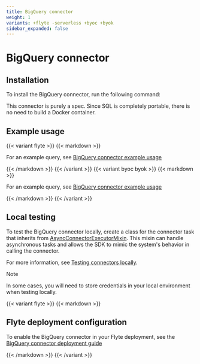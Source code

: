 ```yaml
---
title: BigQuery connector
weight: 1
variants: +flyte -serverless +byoc +byok
sidebar_expanded: false
---
```


# BigQuery connector

## Installation

To install the BigQuery connector, run the following command:

This connector is purely a spec. Since SQL is completely portable, there is no need to build a Docker container.

## Example usage

{{< variant flyte >}}
{{< markdown >}}

For an example query, see [BigQuery connector example usage](./bigquery-connector-example-usage)

{{< /markdown >}}
{{< /variant >}}
{{< variant byoc byok >}}
{{< markdown >}}

For an example query, see [BigQuery connector example usage](./bigquery-connector-example-usage-union)

{{< /markdown >}}
{{< /variant >}}

## Local testing

To test the BigQuery connector locally, create a class for the connector task that inherits from
[AsyncConnectorExecutorMixin](https://github.com/flyteorg/flytekit/blob/1bc8302bb7a6cf4c7048a7f93627ee25fc6b88c4/flytekit/extend/backend/base_connector.py#L354).
This mixin can handle asynchronous tasks and allows the SDK to mimic the system's behavior in calling the connector.

For more information, see [Testing connectors locally](../#testing-your-connector-locally).

> [!NOTE]
> In some cases, you will need to store credentials in your local environment when testing locally.

{{< variant flyte >}}
{{< markdown >}}

## Flyte deployment configuration

To enable the BigQuery connector in your Flyte deployment, see the [BigQuery connector deployment guide](../../../deployment/flyte-connectors/bigquery)

{{< /markdown >}}
{{< /variant >}}


